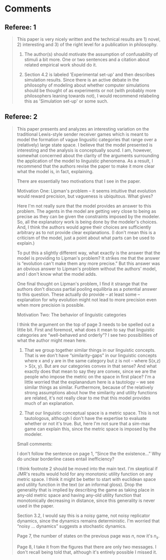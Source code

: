 # Comments

## Referee: 1

> This paper is very nicely written and the technical results are 1) novel, 2) interesting and 3) of the right level for a publication in philosophy.
>
> 1) The author(s) should motivate the assumption of confusability of stimuli a bit more.  One or two sentences and a citation about related empirical work should do it.
>
> 2) Section 4.2 is labeled 'Experimental set-up' and then describes simulation results.  Since there is an active debate in the philosophy of modeling about whether computer simulations should be thought of as experiments or not (with probably more philosophers leaning towards not), I would recommend relabeling this as 'Simulation set-up' or some such.


## Referee: 2

> This paper presents and analyzes an interesting variation on the traditional Lewis-style sender receiver games which is meant to model the formation of vague lingusitic categories that range over a (relatively) large state space.  I believe that the model presented is interesting and the analysis is conceptually sound.  I am, however, somewhat concerned about the clarity of the arguments surrounding the application of the model to linguistic phenomena.  As a result, I recommend that the authors revise the paper to make it more clear what the model is, in fact, explaining.
>
> There are essentially two motivations that I see in the paper.
>
> Motivation One: Lipman's problem – it seems intuitive that evolution would reward precision, but vagueness is ubiquitous.  What gives?
>
> Here I'm not really sure that the model provides an answer to this problem.  The agents in the model are getting very close to being as precise as they can be given the constraints imposed by the modeler.  So, all the explanatory work is being done by the modeler's choices.  And, I think the authors would agree their choices are sufficiently arbitrary as to not provide clear explanations.  (I don't mean this is a criticism of the model, just a point about what parts can be used to explain.)
>
> To put this a slightly different way, what exactly is the answer that the model is providing to Lipman's problem?  It strikes me that the answer is “evolution can't make them any more precise.”  But this answer was an obvious answer to Lipman's problem without the authors' model, and I don't know what the model adds.
>
> One final thought on Lipman's problem, I find it strange that the authors don't discuss partial pooling equilibria as a potential answer to this question.  These actually do provide – at least some – explanation for why evolution might not lead to more precision even when more precision is possible.
>
> Motivation Two: The behavior of linguistic categories
>
> I think the argument on the top of page 3 needs to be spelled out a little bit.  First and foremost, what does it mean to say that linguistic categories are “well-behaved and orderly”?   I see two possibilities of what the author might mean here.
>
> 1. That we group together similar things in our linguistic concepts.  That is we don't have “similarity-gaps” in our linguistic concepts where x and y are in the same category but z is not – where S(x,z) > S(x, y).  But are our categories convex in that sense?   And what exactly does that mean to say they are convex, since we are the people who impose the metric on the space in first place?  I'm a little worried that the explanandum here is a tautology – we see similar things as similar.  Furthermore, because of the relatively strong assumptions about how the similarity and utility functions are related, it's not really clear to me that this model provides much of an explanation.
>
> 2. That our linguistic conceptual space is a metric space.  This is not tautologous, although I don't have the expertise to evaluate whether or not it's true.  But, here I'm not sure that a sim-max game can explain this, since the metric space is imposed by the modeler.
>
> Small comments:
>
> I don't follow the sentence on page 1, “Since the the existence...”  Why do unclear borderline cases entail inefficiency?
>
> I think footnote 2 should be moved into the main text.  I'm skeptical if JMR's results would hold for any monotonic utility function on any metric space.  I think it might be better to start with euclidean space and utility function in the text (or an informal gloss).  Drop the generality that is implied by describing the game as taking place in any-old metric space and having any-old utility function that monotonically decreasing in distance, since this generality is never used in the paper.
>
> Section 3.2, I would say this is a noisy game, not noisy replicator dynamics, since the dynamics remains deterministic.  I'm worried that “noisy … dynamics” suggests a stochastic dynamics.
>
> Page 7, the number of states on the previous page was $n$, now it's $n_s$.
>
> Page 8, I take it from the figures that there are only two messages.  I don't recall being told that, although it's entirely possible I missed it.
